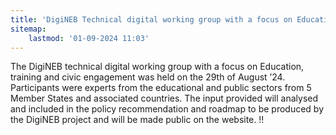 ```yaml
---
title: 'DigiNEB Technical digital working group with a focus on Education, Training and Civic Engagement'
sitemap:
    lastmod: '01-09-2024 11:03'
---
```


The DigiNEB technical digital working group with a focus on Education, training and civic engagement was held on the 29th of August ’24. Participants were  experts from the educational and public sectors from 5 Member States and associated countries. The input provided will analysed and included in the policy recommendation and roadmap to be produced by the DigiNEB project and will be made public on the website.  !!
